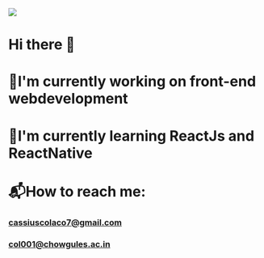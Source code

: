 ![](https://encrypted-tbn0.gstatic.com/images?q=tbn:ANd9GcR5VkwbmbhFVwHHQp5mGSdCkFdIjLxepCjKOENJgXRNniB5Jhpi2QtQCSVm2sSRDgdE1g&usqp=CAU)

# Hi there 👋

# 🔭I'm currently working on front-end webdevelopment 
# 🌱I'm currently learning ReactJs and ReactNative

# 📬How to reach me:
### cassiuscolaco7@gmail.com 
### col001@chowgules.ac.in

